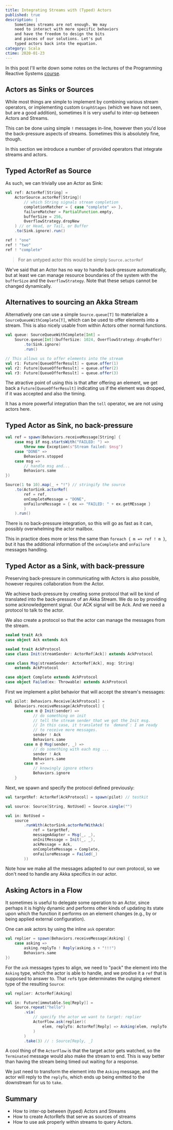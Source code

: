 ```yaml
---
title: Integrating Streams with (Typed) Actors
published: true
description: |
    Sometimes streams are not enough. We may
    need to interact with more specific behaviors
    and have the freedom to design the bits
    and pieces of our solutions. Let's put
    typed actors back into the equation.
category: Scala
ctime: 2020-01-23
---
```


In this post I'll write down some notes on the lectures of the Programming Reactive Systems [course](https://www.edx.org/course/programming-reactive-systems).

## Actors as Sinks or Sources

While most things are simple to implement by combining various stream operators, or implementing custom `GraphStages` (which we have not seen, but are a good addition), sometimes it is very useful to inter-op between Actors and Streams.

This can be done using simple `!` messages in-line, however then you'd lose the back-pressure aspects of streams. Sometimes this is absolutely fine, though.

In this section we introduce a number of provided operators that integrate streams and actors.

## Typed ActorRef as Source

As such, we can trivially use an Actor as Sink:

```scala
val ref: ActorRef[String] =
    ActorSource.actorRef[String](
        // which String signals stream completion
        completionMatcher = { case "complete" => },
        failureMatcher = PartialFunction.empty,
        bufferSize = 256,
        OverflowStrategy.dropNew
    ) // or Head, or Tail, or Buffer
    .to(Sink.ignore).run()

ref ! "one"
ref ! "two"
ref ! "complete"
```

> For an untyped actor this would be simply `Source.actorRef`

We've said that an Actor has no way to handle back-pressure automatically, but at least we can manage resource boundaries of the system with the `bufferSize` and the `OverflowStrategy`. Note that these setups cannot be changed dynamically.

## Alternatives to sourcing an Akka Stream

Alternatively one can use a simple `Source.queue[T]` to materialize a `SourceQueueWithComplete[T]`, which can be used to offer elements into a stream. This is also nicely usable from within Actors other normal functions.

```scala
val queue: SourceQueueWithComplete[Int] =
    Source.queue[Int](bufferSize: 1024, OverflowStrategy.dropBuffer)
        .to(Sink.ignore)
        .run()

// This allows us to offer elements into the stream
val r1: Future[QueueOfferResult] = queue.offer(1)
val r2: Future[QueueOfferResult] = queue.offer(2)
val r3: Future[QueueOfferResult] = queue.offer(3)
```

The atractive point of using this is that after offering an element, we get back a `Future[QueueOfferResult]` indicating us if the element was dropped, if it was accepted and also the timing.

It has a more powerful integration than the `tell` operator, we are not using actors here.

## Typed Actor as Sink, no back-pressure

```scala
val ref = spawn(Behaviors.receiveMessage[String] {
    case msg if msg.startsWith("FAILED: ") =>
        throw new Exception(s"Stream failed: $msg")
    case "DONE" =>
        Behaviors.stopped
    case msg =>
        // handle msg and...
        Behaviors.same
})

Source(1 to 10).map(_ + "!") // stringify the source
    .to(ActorSink.actorRef(
        ref = ref,
        onCompleteMessage = "DONE",
        onFailureMessage = { ex => "FAILED: " + ex.getMEssage }
        )
    ).run()
```

There is no back-pressure integration, so this will go as fast as it can, possibly overwhelming the actor mailbox.

This in practice does more or less the same than `foreach { m => ref ! m }`, but it has the additional information of the `onComplete` and `onFailure` messages handling.

## Typed Actor as a Sink, with back-pressure

Preserving back-pressure in communicating with Actors is also possible, however requires collaboration from the Actor.

We achieve back-pressure by creating some protocol that will be kind of translated into the back-pressure of an Akka Stream. We do so by providing some acknowledgement signal. Our ACK signal will be Ack. And we need a protocol to talk to the actor.

We also create a protocol so that the actor can manage the messages from the stream.

```scala
sealed trait Ack
case object Ack extends Ack

sealed trait AckProtocol
case class Init(streamSender: ActorRef[Ack]) extends AckProtocol

case class Msg(streamSender: ActorRef[Ack], msg: String)
    extends AckProtocol

case object Complete extends AckProtocol
case object Failed(ex: Throwable) extends AckProtocol
```

First we implement a pilot behavior that will accept the stream's messages:

```scala
val pilot: Behaviors.Receive[AckProtocol] =
    Behaviors.receiveMessage[AckProtocol] {
        case m @ Init(sender) =>
            // do something on init
            // tell the stream sender that we got the Init msg.
            // In this case, it translated to `demand`: I am ready
            // to receive more messages.
            sender ! Ack
            Behaviors.same
        case m @ Msg(sender, _) =>
            // do something with each msg ...
            sender ! Ack
            Behaviors.same
        case m =>
            // knowingly ignore others
            Behaviors.ignore
    }
```

Next, we spawn and specify the protocol defined previously:

```scala
val targetRef: ActorRef[AckProtocol] = spawn(pilot) // testkit

val source: Source[String, NotUsed] = Source.single("")

val in: NotUsed =
    source
        .runWith(ActorSink.actorRefWithAck(
            ref = targetRef,
            messageAdapter = Msg(_, _),
            onInitMessage = Init(_, _),
            ackMessage = Ack,
            onCompleteMessage = Complete,
            onFailureMessage = Failed(_)
        ))
```

Note how we make all the messages adapted to our own protocol, so we don't need to handle any Akka specifics in our actor.

## Asking Actors in a Flow

It sometimes is useful to delegate some operation to an Actor, since perhaps it is highly dynamic and performs other kinds of updating its state upon which the function it performs on an element changes (e.g., by or being applied external configuration).

One can ask actors by using the inline `ask` operator:

```scala
val replier = spawn(Behaviors.receiveMessage[Asking] {
    case asking =>
        asking.replyTo ! Reply(asking.s + "!!!")
        Behaviors.same
})
```

For the `ask` messages types to align, we need to "pack" the element into the `Asking` type, which the actor is able to handle, and we prodive it a `ref` that is supposed to answer to. That `ref`s type determinates the outging element type of the resulting `Source`:

```scala
val replier: ActorRef[Asking]

val in: Future[immutable.Seq[Reply]] = 
    Source.repeat("hello")
        .via(
            // specify the actor we want to target: replier
            ActorFlow.ask(replier)(
                elem, replyTo: ActorRef[Reply] => Asking(elem, replyTo)
            )
        )
        .take(3) // : Source[Reply, _]
```

A cool thing of the `ActorFlow` is that the target actor gets watched, so the `Terminated` message would also make the stream to end. This is way better than having the stream being timed out waiting for a response.

We just need to transform the element into the `Asking` message, and the actor will reply to the `replyTo`, which ends up being emitted to the downstream for us to `take`.

## Summary

* How to inter-op between (typed) Actors and Streams
* How to create ActorRefs that serve as sources of streams
* How to use ask properly within streams to query Actors.
